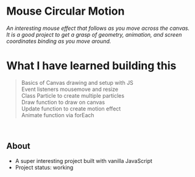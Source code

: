 # Mouse Circular Motion
*An interesting mouse effect that follows as you move across the canvas.*  
*It is a good project to get a grasp of geometry, animation, and screen coordinates binding as you move around.*  

# What I have learned building this  

> Basics of Canvas drawing and setup with JS  
> Event listeners mousemove and resize     
> Class Particle to create multiple particles   
> Draw function to draw on canvas  
> Update function to create motion effect    
> Animate function via forEach    


&nbsp;
&nbsp;
&nbsp;


## About

* A super interesting project built with vanilla JavaScript
* Project status: working
